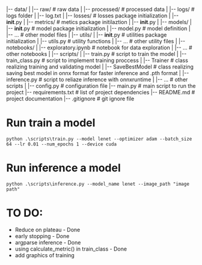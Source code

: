 |-- data/
|   |-- raw/                  # raw data
|   |-- processed/            # processed data
|
|-- logs/                     # logs folder
|   |-- log.txt
|
|-- losses/                   # losses package initialization
|   |-- __init__.py
|
|-- metrics/                  # metics package initilaztion
|   |-- __init__.py
|
|-- models/
|   |-- __init__.py           # model package initialization
|   |-- model.py              # model definition
|   |-- ...                   # other model files
|
|-- utils/
|   |-- __init__.py           # utilities package initialization
|   |-- utils.py              # utility functions
|   |-- ...                   # other utility files
|
|-- notebooks/
|   |-- exploratory.ipynb     # notebook for data exploration
|   |-- ...                   # other notebooks
|
|-- scripts/
|   |-- train.py              # script to train the model
|   |-- train_class.py        # script to implement training proccess
|       |-- Trainer           # class realizing training and validating model
|       |-- SaveBestModel     # class realizing saving best model in onnx format for faster inference and .pth format
|   |-- inference.py          # script to reliaze inference with onnxruntime
|   |-- ...                   # other scripts
|
|-- config.py                 # configuration file
|-- main.py                   # main script to run the project
|-- requirements.txt          # list of project dependencies
|-- README.md                 # project documentation
|-- .gitignore                # git ignore file


# Run train a model
```python .\scripts\train.py --model lenet --optimizer adam --batch_size 64 --lr 0.01 --num_epochs 1 --device cuda```

# Run inference a model
```python .\scripts\inference.py --model_name lenet --image_path "image path"```

# TO DO:
- Reduce on plateau - Done
- early stopping - Done
- argparse inference - Done
- using calculate_metric() in train_class - Done
- add graphics of training

